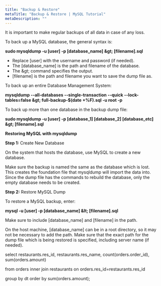 ```yaml
---
title: "Backup & Restore"
metaTitle: "Backup & Restore | MySQL Tutorial"
metaDescription: ""
---
```


It is important to make regular backups of all data in case of any loss.

To back up a MySQL database, the general syntax is:

**sudo mysqldump -u [user] -p [database_name] \&gt; [filename].sql**

- Replace [user] with the username and password (if needed).
- The [database_name] is the path and filename of the database.
- The \&gt; command specifies the output.
- [filename] is the path and filename you want to save the dump file as.

To back up an entire Database Management System:

**mysqldump --all-databases --single-transaction --quick --lock-tables=false \&gt; full-backup-$(date +%F).sql -u root -p**

To back up more than one database in the backup dump file:

**sudo mysqldump -u [user] -p [database_1] [database_2] [database_etc] \&gt; [filename].sql**

**Restoring MySQL with mysqldump**

**Step 1:** Create New Database

On the system that hosts the database, use MySQL to create a new database.

Make sure the backup is named the same as the database which is lost. This creates the foundation file that mysqldump will import the data into. Since the dump file has the commands to rebuild the database, only the empty database needs to be created.

**Step 2:** Restore MySQL Dump

To restore a MySQL backup, enter:

**mysql -u [user] -p [database_name] \&lt; [filename].sql**

Make sure to include [database_name] and [filename] in the path.

On the host machine, [database_name] can be in a root directory, so it may not be necessary to add the path. Make sure that the exact path for the dump file which is being restored is specified, including server name (if needed).

select restaurants.res_id, restaurants.res_name, count(orders.order_id), sum(orders.amount)

from orders inner join restaurants on orders.res_id=restaurants.res_id

group by dt order by sum(orders.amount);
